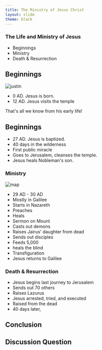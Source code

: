```yaml
---
title: The Ministry of Jesus Christ
layout: slide
theme: black
---
```


<section data-background="http://www.keithbuhler.com/images/background-morality.svg"><!--Intro begin-->
<section data-background="https://745515a37222097b0902-74ef300a2b2b2d9e236c9459912aaf20.ssl.cf2.rackcdn.com/fe4b0820da4077b54ee4de5f6d2abcd9.jpeg" data-markdown><!--Intro Splash begin-->

# The Life and Ministry of Jesus 

- Beginnings
- Ministry
- Death & Resurrection

</section> <!--Intro Splash end-->
<section data-markdown>  <!--Overview Begin-->







</section><!--Overview end-->
<section data-background="https://pursuingveritasdotcom.files.wordpress.com/2014/08/apostolic-fathers.jpeg" data-markdown>


</section><!--Overview end-->
<section data-markdown>


</section><section data-markdown>


## Beginnings

![justin]()

* 0 AD. Jesus is born.
* 12 AD. Jesus visits the temple

That's all we know from his early life!


</section><section data-markdown>

## Beginnings

* 27 AD. Jesus is baptized. 
* 40 days in the wilderness
* First public miracle
* Goes to Jerusalem, cleanses the temple. 
* Jesus heals Nobleman's son. 


</section><section data-markdown>


### Ministry 

![map](http://www.bible-history.com/maps/images/matthew_jesus_in_galilee.jpg)

</section><section data-markdown>


- 29 AD - 30 AD
- Mostly in Galilee
- Starts in Nazareth
- Preaches
- Heals
- Sermon on Mount 
- Casts out demons
- Raises Jairus' daughter from dead
- Sends out disciples
- Feeds 5,000 
- heals the blind
- Transfiguration
- Jesus returns to Galilee



</section><section data-markdown>

### Death & Resurrection 

- Jesus begins last journey to Jerusalem
- Sends out 70 others
- Raises Lazurus
- Jesus arrested, tried, and executed
- Raised from the dead
- 40 days later, 

</section><section data-markdown>


</section><section data-markdown>

## Conclusion


</section><section data-background="https://745515a37222097b0902-74ef300a2b2b2d9e236c9459912aaf20.ssl.cf2.rackcdn.com/fe4b0820da4077b54ee4de5f6d2abcd9.jpeg" data-markdown >


## Discussion Question



</section>  
</section><!--Discussion of faith and reasonend-->
